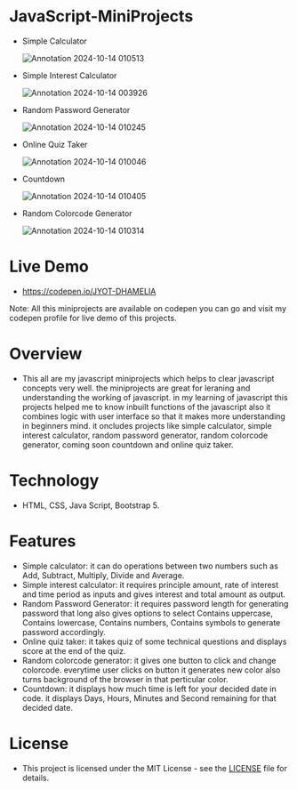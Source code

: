 # JavaScript-MiniProjects

- Simple Calculator

  ![Annotation 2024-10-14 010513](https://github.com/user-attachments/assets/2f30555c-f3c7-4fc8-bdce-48b18b94b375)

- Simple Interest Calculator

  ![Annotation 2024-10-14 003926](https://github.com/user-attachments/assets/5ac2d3d1-930d-4562-b915-bc0ba972c6a7)

- Random Password Generator

  ![Annotation 2024-10-14 010245](https://github.com/user-attachments/assets/da86694c-ba63-488f-b793-42bc5093c398)

- Online Quiz Taker

  ![Annotation 2024-10-14 010046](https://github.com/user-attachments/assets/b22d07a8-0208-49fd-9a9f-254905608be3)

- Countdown

  ![Annotation 2024-10-14 010405](https://github.com/user-attachments/assets/3607a4a2-13ad-4fe8-9bcd-4a116a9808fb)

- Random Colorcode Generator

  ![Annotation 2024-10-14 010314](https://github.com/user-attachments/assets/b956502b-91f7-4c1d-8760-4e63c9702bc3)

# Live Demo
- https://codepen.io/JYOT-DHAMELIA

Note: All this miniprojects are available on codepen you can go and visit my codepen profile for live demo of this projects.

# Overview
- This all are my javascript miniprojects which helps to clear javascript concepts very well. the miniprojects are great for leraning and understanding the working of javascript. in my learning of javascript this projects helped me to know inbuilt functions of the javascript also it combines logic with user interface so that it makes more understanding in beginners mind. it oncludes projects like simple calculator, simple interest calculator, random password generator, random colorcode generator, coming soon countdown and online quiz taker.  

# Technology
- HTML, CSS, Java Script, Bootstrap 5.

# Features
- Simple calculator: it can do operations between two numbers such as Add, Subtract, Multiply, Divide and Average.
- Simple interest calculator: it requires principle amount, rate of interest and time period as inputs and gives interest and total amount as output.
- Random Password Generator: it requires password length for generating password that long also gives options to select Contains uppercase, Contains lowercase, Contains numbers, Contains symbols to generate password accordingly.
- Online quiz taker: it takes quiz of some technical questions and displays score at the end of the quiz.
- Random colorcode generator: it gives one button to click and change colorcode. everytime user clicks on button it generates new color also turns background of the browser in that perticular color.
- Countdown: it displays how much time is left for your decided date in code. it displays Days, Hours, Minutes and Second remaining for that decided date.

# License
- This project is licensed under the MIT License - see the [LICENSE](LICENSE) file for details.

